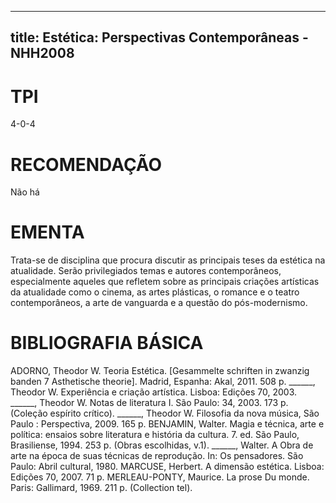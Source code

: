 
---
title: Estética: Perspectivas Contemporâneas - NHH2008 
---

# TPI

4-0-4

# RECOMENDAÇÃO

Não há

# EMENTA

Trata-se de disciplina que procura discutir as principais teses da estética na atualidade. Serão privilegiados temas e autores contemporâneos, especialmente aqueles que refletem sobre as principais criações artísticas da atualidade como o cinema, as artes plásticas, o romance e o teatro contemporâneos, a arte de vanguarda e a questão do pós-modernismo.

# BIBLIOGRAFIA BÁSICA

ADORNO, Theodor W. Teoria Estética. [Gesammelte schriften in zwanzig banden 7 Asthetische theorie]. Madrid, Espanha: Akal, 2011. 508 p.
______, Theodor W. Experiência e criação artística. Lisboa: Edições 70, 2003.
______, Theodor W. Notas de literatura I. São Paulo: 34, 2003. 173 p. (Coleção espírito crítico).
______, Theodor W. Filosofia da nova música, São Paulo : Perspectiva, 2009. 165 p.
BENJAMIN, Walter. Magia e técnica, arte e política: ensaios sobre literatura e história da cultura. 7. ed. São Paulo, Brasiliense, 1994. 253 p. (Obras escolhidas, v.1).
______, Walter. A Obra de arte na época de suas técnicas de reprodução. In: Os pensadores. São Paulo: Abril cultural, 1980.
MARCUSE, Herbert. A dimensão estética. Lisboa: Edições 70, 2007. 71 p.
MERLEAU-PONTY, Maurice. La prose Du monde. Paris: Gallimard, 1969. 211 p. (Collection tel).

        